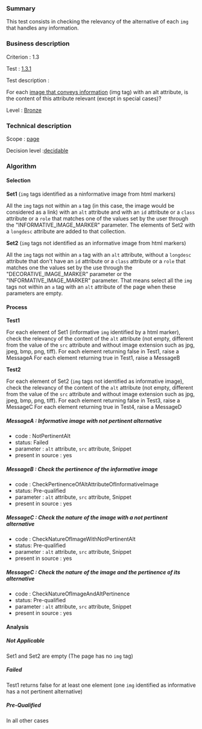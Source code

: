 ### Summary

This test consists in checking the relevancy of the alternative of each `img` that handles any information.

### Business description

Criterion : 1.3

Test : [1.3.1](http://www.accessiweb.org/index.php/accessiweb-22-english-version.html#test-1-3-1)

Test description :

For each [image that conveys information](http://www.accessiweb.org/index.php/glossary-76.html#mImgInfo) (img tag) with an alt attribute, is the content of this attribute relevant (except in special cases)?

Level : [Bronze](/en/category/rules-design/accessiweb-11/level/bronze)

### Technical description

Scope : [page](/en/category/rules-design/accessiweb-11/scope/page)

Decision level :[decidable](/en/category/rules-design/accessiweb-11/decision-level/decidable)

### Algorithm

#### Selection

**Set1** (`img` tags identified as a ninformative image from html markers)

All the `img` tags not within an `a` tag (in this case, the image would be considered as a link) with an `alt` attribute and with an `id` attribute or a `class` attribute or a `role` that matches one of the values set by the user through the "INFORMATIVE_IMAGE_MARKER" parameter.
The elements of Set2 with a `longdesc` attribute are added to that collection.

**Set2** (`img` tags not identified as an informative image from html markers)

All the `img` tags not within an `a` tag with an `alt` attribute, without a `longdesc` attribute that don't have an `id` attribute or a `class` attribute or a `role` that matches one the values set by the use through the "DECORATIVE_IMAGE_MARKER" parameter or the "INFORMATIVE_IMAGE_MARKER" parameter. That means select all the `img` tags not within an `a` tag with an `alt` attribute of the page when these parameters are empty.

#### Process

**Test1**

For each element of Set1 (informative `img` identified by a html marker), check the relevancy of the content of the `alt` attribute (not empty, different from the value of the `src` attribute and without image extension such as jpg, jpeg, bmp, png, tiff).
For each element returning false in Test1, raise a MessageA
For each element returning true in Test1, raise a MessageB

**Test2**

For each element of Set2 (`img` tags not identified as informative image), check the relevancy of the content of the `alt` attribute (not empty, different from the value of the `src` attribute and without image extension such as jpg, jpeg, bmp, png, tiff).
For each element returning false in Test3, raise a MessageC
For each element returning true in Test4, raise a MessageD

##### MessageA : Informative image with not pertinent alternative

-   code : NotPertinentAlt
-   status: Failed
-   parameter : `alt` attribute, `src` attribute, Snippet
-   present in source : yes

##### MessageB : Check the pertinence of the informative image
 
-   code : CheckPertinenceOfAltAttributeOfInformativeImage
-   status: Pre-qualified
-   parameter : `alt` attribute, `src` attribute, Snippet
-   present in source : yes

##### MessageC : Check the nature of the image with a not pertinent alternative

-   code : CheckNatureOfImageWithNotPertinentAlt
-   status: Pre-qualified
-   parameter : `alt` attribute, `src` attribute, Snippet
-   present in source : yes

##### MessageC : Check the nature of the image and the pertinence of its alternative

-   code : CheckNatureOfImageAndAltPertinence
-   status: Pre-qualified
-   parameter : `alt` attribute, `src` attribute, Snippet
-   present in source : yes

#### Analysis

##### Not Applicable

Set1 and Set2 are empty (The page has no `img` tag)

##### Failed

Test1 returns false for at least one element (one `img` identified as informative has a not pertinent alternative)

##### Pre-Qualified

In all other cases




